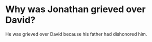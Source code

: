# Why was Jonathan grieved over David?

He was grieved over David because his father had dishonored him.
